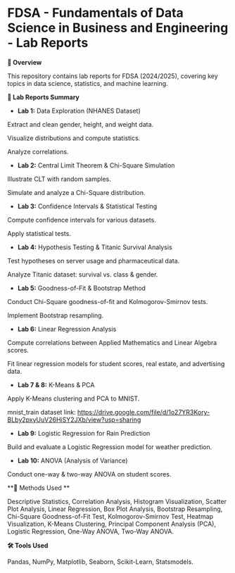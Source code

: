 # FDSA - Fundamentals of Data Science in Business and Engineering - Lab Reports

**🚀 Overview**

This repository contains lab reports for FDSA (2024/2025), covering key topics in data science, statistics, and machine learning.

**📌 Lab Reports Summary**

- **Lab 1:** Data Exploration (NHANES Dataset)

Extract and clean gender, height, and weight data.

Visualize distributions and compute statistics.

Analyze correlations.

- **Lab 2:** Central Limit Theorem & Chi-Square Simulation

Illustrate CLT with random samples.

Simulate and analyze a Chi-Square distribution.

- **Lab 3:** Confidence Intervals & Statistical Testing

Compute confidence intervals for various datasets.

Apply statistical tests.

- **Lab 4:** Hypothesis Testing & Titanic Survival Analysis

Test hypotheses on server usage and pharmaceutical data.

Analyze Titanic dataset: survival vs. class & gender.

- **Lab 5:** Goodness-of-Fit & Bootstrap Method

Conduct Chi-Square goodness-of-fit and Kolmogorov-Smirnov tests.

Implement Bootstrap resampling.

- **Lab 6:** Linear Regression Analysis

Compute correlations between Applied Mathematics and Linear Algebra scores.

Fit linear regression models for student scores, real estate, and advertising data.

- **Lab 7 & 8:** K-Means & PCA

Apply K-Means clustering and PCA to MNIST.

mnist_train dataset link: https://drive.google.com/file/d/1o27YR3Kory-BLby2pxyUuV26HiSY2JXb/view?usp=sharing

- **Lab 9:** Logistic Regression for Rain Prediction

Build and evaluate a Logistic Regression model for weather prediction.

- **Lab 10:** ANOVA (Analysis of Variance)

Conduct one-way & two-way ANOVA on student scores.

**🔬 Methods Used **

Descriptive Statistics, Correlation Analysis, Histogram Visualization, Scatter Plot Analysis, Linear Regression, Box Plot Analysis, Bootstrap Resampling, Chi-Square Goodness-of-Fit Test, Kolmogorov-Smirnov Test, Heatmap Visualization, K-Means Clustering, Principal Component Analysis (PCA), Logistic Regression, One-Way ANOVA, Two-Way ANOVA.

**🛠 Tools Used ️**

Pandas, NumPy, Matplotlib, Seaborn, Scikit-Learn, Statsmodels.

